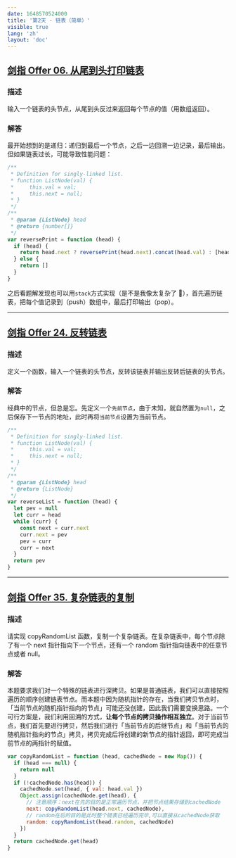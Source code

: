 ```yaml
---
date: 1648570524000
title: '第2天 - 链表（简单）'
visible: true
lang: 'zh'
layout: 'doc'
---
```


## [剑指 Offer 06. 从尾到头打印链表](https://leetcode-cn.com/problems/cong-wei-dao-tou-da-yin-lian-biao-lcof/)

### 描述

输入一个链表的头节点，从尾到头反过来返回每个节点的值（用数组返回）。

### 解答

最开始想到的是递归：递归到最后一个节点，之后一边回溯一边记录，最后输出。但如果链表过长，可能导致性能问题：

```javascript
/**
 * Definition for singly-linked list.
 * function ListNode(val) {
 *     this.val = val;
 *     this.next = null;
 * }
 */
/**
 * @param {ListNode} head
 * @return {number[]}
 */
var reversePrint = function (head) {
  if (head) {
    return head.next ? reversePrint(head.next).concat(head.val) : [head.val]
  } else {
    return []
  }
}
```

之后看题解发现也可以用`stack`方式实现（是不是我像太复杂了 🤣），首先遍历链表，把每个值记录到（push）数组中，最后打印输出（pop）。

---

## [剑指 Offer 24. 反转链表](https://leetcode-cn.com/problems/fan-zhuan-lian-biao-lcof/)

### 描述

定义一个函数，输入一个链表的头节点，反转该链表并输出反转后链表的头节点。

### 解答

经典中的节点，但总是忘。先定义一个`先前节点`，由于未知，就自然置为`null`，之后保存下一节点的地址，此时再将`当前节点`设置为当前节点。

```javascript
/**
 * Definition for singly-linked list.
 * function ListNode(val) {
 *     this.val = val;
 *     this.next = null;
 * }
 */
/**
 * @param {ListNode} head
 * @return {ListNode}
 */
var reverseList = function (head) {
  let pev = null
  let curr = head
  while (curr) {
    const next = curr.next
    curr.next = pev
    pev = curr
    curr = next
  }
  return pev
}
```

---

## [剑指 Offer 35. 复杂链表的复制](https://leetcode-cn.com/problems/fu-za-lian-biao-de-fu-zhi-lcof/)

### 描述

请实现 copyRandomList 函数，复制一个复杂链表。在复杂链表中，每个节点除了有一个 next 指针指向下一个节点，还有一个 random 指针指向链表中的任意节点或者 null。

### 解答

本题要求我们对一个特殊的链表进行深拷贝。如果是普通链表，我们可以直接按照遍历的顺序创建链表节点。而本题中因为随机指针的存在，当我们拷贝节点时，「当前节点的随机指针指向的节点」可能还没创建，因此我们需要变换思路。一个可行方案是，我们利用回溯的方式，**让每个节点的拷贝操作相互独立**。对于当前节点，我们首先要进行拷贝，然后我们进行「当前节点的后继节点」和「当前节点的随机指针指向的节点」拷贝，拷贝完成后将创建的新节点的指针返回，即可完成当前节点的两指针的赋值。

```javascript
var copyRandomList = function (head, cachedNode = new Map()) {
  if (head === null) {
    return null
  }
  if (!cachedNode.has(head)) {
    cachedNode.set(head, { val: head.val })
    Object.assign(cachedNode.get(head), {
      // 注意顺序：next在先的目的是正常遍历节点，并把节点结果存储到cachedNode
      next: copyRandomList(head.next, cachedNode),
      // random在后的目的是此时整个链表已经遍历完毕,可以直接从cachedNode获取
      random: copyRandomList(head.random, cachedNode)
    })
  }
  return cachedNode.get(head)
}
```
